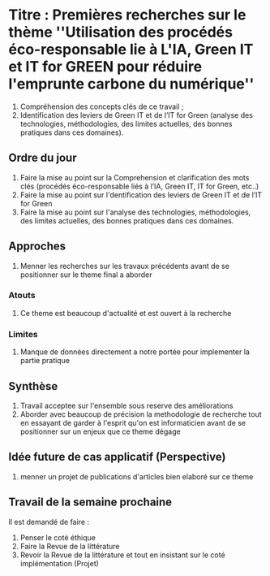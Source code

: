 # Titre :  Premières recherches sur le thème ''Utilisation des procédés éco-responsable lie  à L'IA, Green IT et IT for GREEN pour réduire l'emprunte carbone du numérique''
1. Compréhension des concepts clés de ce travail  ;
2. Identification des leviers de Green IT et de l’IT for Green (analyse des technologies, méthodologies, des limites actuelles, des bonnes pratiques dans ces domaines).
## Ordre du jour
1. Faire la mise au point sur la Comprehension et clarification des mots clés (procédés éco-responsable liés à l’IA, Green IT, IT for Green, etc..)
2. Faire la mise au point sur l'dentification des leviers de Green IT et de l’IT for Green
4. Faire la mise au point sur l'analyse des technologies, méthodologies, des limites actuelles, des bonnes pratiques dans ces domaines.
## Approches 
1. Menner les recherches sur les travaux précédents avant de se positionner sur le theme final a aborder 
### Atouts 
1. Ce theme est beaucoup d'actualité et est ouvert  à la recherche 
### Limites
1. Manque de données directement a notre portée pour implementer la partie pratique
## Synthèse
1. Travail acceptee sur l'ensemble sous reserve des améliorations
2. Aborder avec beaucoup de précision la methodologie de recherche tout en essayant de garder  à  l'esprit qu'on est informaticien avant de se positionner sur un enjeux que ce theme dégage
## Idée future de cas applicatif (Perspective)
1. menner un projet de publications d'articles bien elaboré sur ce theme
## Travail de la semaine prochaine
Il est demandé de faire :
1. Penser le coté éthique
2. Faire la Revue de la littérature  
3. Revoir la Revue de la littérature et tout en insistant sur le coté implémentation (Projet)

